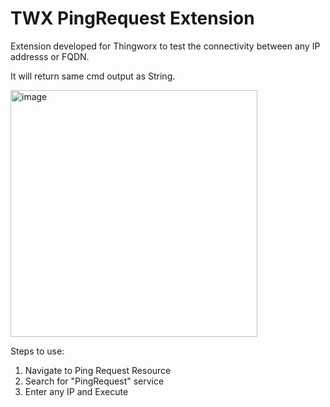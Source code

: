 # TWX PingRequest Extension

Extension developed for Thingworx to test the connectivity between any IP addresss or FQDN.

It will return same cmd output as String.

<img width="395" alt="image" src="https://user-images.githubusercontent.com/45957721/223495919-bd291653-5b7e-4a53-8c1e-af660eee19ef.png">

Steps to use:
1. Navigate to Ping Request Resource
2. Search for "PingRequest" service
3. Enter any IP and Execute
